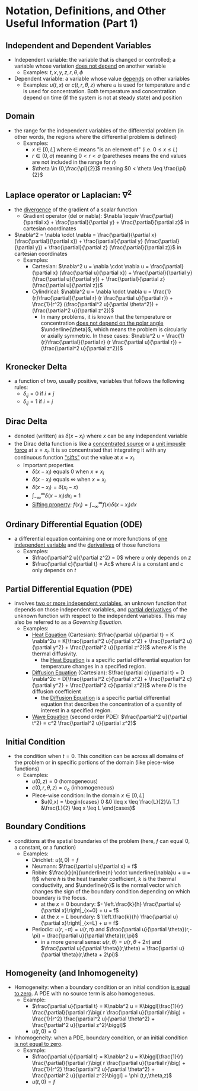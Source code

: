 # Notation, Definitions, and Other Useful Information (Part 1)

## Independent and Dependent Variables

- Independent variable: the variable that is changed or controlled; a variable whose variation <ins> does not depend</ins> on another variable  
    - Examples: $t, x, y, z, r, \theta, \phi$  
- Dependent variable: a variable whose value <ins> depends</ins> on other variables  
    - Examples: $u(t,x)$ or $c(t,r, \theta, z)$ where $u$ is used for temperature and $c$ is used for concentration. Both temperature and concentration depend on time (if the system is not at steady state) and position 

## Domain
- the range for the independent variables of the differential problem (in other words, the regions where the differential problem is defined)  
    - Examples:
        - $x \in [0,L]$ where $\in$ means "is an element of" (i.e. $0 \leq x \leq L$)
        - $r \in (0,a)$ meaning $0 < r < a$ (paretheses means the end values are not included in the range for $r$)
        - $\theta \in (0,\frac{\pi}{2}]$ meaning $0 < \theta \leq \frac{\pi}{2}$  

## Laplace operator or Laplacian: $\nabla^2$
- the <ins>divergence</ins> of the gradient of a scalar function
    - Gradient operator (del or nabla): $\nabla \equiv \frac{\partial}{\partial x} + \frac{\partial}{\partial y} + \frac{\partial}{\partial z}$ in cartesian coordinates 
- $\nabla^2 = \nabla \cdot \nabla = \frac{\partial}{\partial x} (\frac{\partial}{\partial x}) + \frac{\partial}{\partial y} (\frac{\partial}{\partial y}) + \frac{\partial}{\partial z} (\frac{\partial}{\partial z})$ in cartesian coordinates
    - Examples: 
        - Cartesian: $\nabla^2 u = \nabla \cdot \nabla u = \frac{\partial}{\partial x} (\frac{\partial u}{\partial x}) + \frac{\partial}{\partial y} (\frac{\partial u}{\partial y}) + \frac{\partial}{\partial z} (\frac{\partial u}{\partial z})$
        - Cylindrical: $\nabla^2 u = \nabla \cdot \nabla u = \frac{1}{r}\frac{\partial}{\partial r} (r \frac{\partial u}{\partial r}) + \frac{1}{r^2} (\frac{\partial^2 u}{\partial \theta^2}) + (\frac{\partial^2 u}{\partial z^2})$
            - In many problems, it is known that the temperature or concentration <ins> does not depend on the polar angle </ins> $\underline{\theta}$, which means the problem is circularly or axially symmetric. In these cases: $\nabla^2 u = \frac{1}{r}\frac{\partial}{\partial r} (r \frac{\partial u}{\partial r}) + (\frac{\partial^2 u}{\partial z^2})$
## Kronecker Delta
- a function of two, usually positive, variables that follows the following rules:
    - $\delta_{ij} = 0$ if $i \neq j$
    - $\delta_{ij} = 1$ if $i = j$

## Dirac Delta
- denoted (written) as $\delta(x-x_i)$ where $x$ can be any independent variable
- the Dirac delta function is like a <ins>concentrated source</ins> or a <ins>unit impusle force</ins> at $x=x_i$. It is so concentrated that integrating it with any continuous function <ins>"sifts"</ins> out the value at $x=x_i$.
    - Important properties
        - $\delta(x-x_i)$ equals 0 when $x \neq x_i$
        - $\delta(x-x_i)$ equals $\infty$ when $x=x_i$
        - $\delta(x-x_i) = \delta(x_i-x)$
        - $\int_{-\infty}^{\infty} \delta(x-x_i) dx_i =1$
        - <ins>Sifting property</ins>: $f(x_i) = \int_{-\infty}^{\infty} f(x) \delta(x-x_i) dx$

## Ordinary Differential Equation (ODE)
- a differential equation containing one or more functions of <ins> one independent variable</ins> and the <ins> derivatives</ins> of those functions
    - Examples:
        - $\frac{\partial^2 u}{\partial z^2} = 0$ where $u$ only depends on $z$
        - $\frac{\partial c}{\partial t} = Ac$ where $A$ is a constant and $c$ only depends on $t$

## Partial Differential Equation (PDE)
- involves <ins> two or more independent variables</ins>, an unknown function that depends on those independent variables, and <ins> partial derivatives</ins> of the unknown function with respect to the independent variables. This may also be referred to as a _Governing Equation_.
    - Examples:
        - <ins>Heat Equation</ins> (Cartesian): $\frac{\partial u}{\partial t} = K \nabla^2u = K[\frac{\partial^2 u}{\partial x^2} + \frac{\partial^2 u}{\partial y^2} + \frac{\partial^2 u}{\partial z^2}]$ where $K$ is the thermal diffusivity.
            - the <ins>Heat Equation</ins> is a specific partial differential equation for temperature changes in a specified region.
        - <ins>Diffusion Equation</ins> (Cartesian): $\frac{\partial c}{\partial t} = D \nabla^2c = D[\frac{\partial^2 c}{\partial x^2} + \frac{\partial^2 c}{\partial y^2} + \frac{\partial^2 c}{\partial z^2}]$ where $D$ is the diffusion coefficient
            - the <ins>Diffusion Equation</ins> is a specific partial differential equation that describes the concentration of a quantity of interest in a specified region.
        - <ins>Wave Equation</ins> (second order PDE): $\frac{\partial^2 u}{\partial t^2} = c^2 \frac{\partial^2 u}{\partial z^2}$ 

## Initial Condition
- the condition when $t=0$. This condition can be across all domains of the problem or in specific portions of the domain (like piece-wise functions)
    - Examples:
        - $u(0,z) = 0$ (homogeneous)
        - $c(0,r,\theta,z) = c_o$ (inhomogeneous)
        - Piece-wise condition: In the domain $x \in [0,L]$
            - $u(0,x) = 
                \begin{cases} 
                    0 &0 \leq x \leq \frac{L}{2}\\\
                    T_1 &\frac{L}{2} \leq x \leq L
                \end{cases}$ 

## Boundary Conditions
- conditions at the spatial boundaries of the problem (here, $f$ can equal 0, a constant, or a function)
    - Examples:
        - Dirichlet: $u(t,0) = f$
        - Neumann: $\frac{\partial u}{\partial x} = f$
        - Robin: $\frac{k}{n}(\underline{n} \cdot \underline{\nabla}u + u = f)$ where $h$ is the heat transfer coefficient, $k$ is the thermal conductivity, and $\underline{n}$ is the normal vector which changes the sign of the boundary condition depending on which boundary is the focus.
            - at the $x=0$ boundary: $- \left.\frac{k}{h} \frac{\partial u}{\partial x}\right|_{x=0} + u = f$
            - at the $x=L$ boundary: $ \left.\frac{k}{h} \frac{\partial u}{\partial x}\right|_{x=L} + u = f$
        - Periodic: $u(r,-\pi) = u(r,\pi)$ and $\frac{\partial u}{\partial \theta}(r,-\pi) = \frac{\partial u}{\partial \theta}(r,\pi)$
            - in a more general sense: $u(r,\theta) = u(r, \theta + 2\pi)$ and $\frac{\partial u}{\partial \theta}(r,\theta) = \frac{\partial u}{\partial \theta}(r,\theta + 2\pi)$

## Homogeneity (and Inhomogeneity)
- Homogeneity: when a boundary condition or an initial condition <ins>is equal to zero</ins>. A PDE with no source term is also homogeneous.
    - Example:
        - $\frac{\partial u}{\partial t} = K\nabla^2 u = K\biggl[\frac{1}{r} \frac{\partial}{\partial r}\big( r \frac{\partial u}{\partial r}\big) + \frac{1}{r^2} \frac{\partial^2 u}{\partial \theta^2} + \frac{\partial^2 u}{\partial z^2}\biggl]$ 
        - $u(t,0) = 0$
- Inhomogeneity: when a PDE, boundary condition, or an initial condition <ins>is not equal to zero</ins>.
    - Example:
        - $\frac{\partial u}{\partial t} = K\nabla^2 u = K\biggl[\frac{1}{r} \frac{\partial}{\partial r}\big( r \frac{\partial u}{\partial r}\big) + \frac{1}{r^2} \frac{\partial^2 u}{\partial \theta^2} + \frac{\partial^2 u}{\partial z^2}\biggl] + \phi (t,r,\theta,z)$
        - $u(t,0) = f$